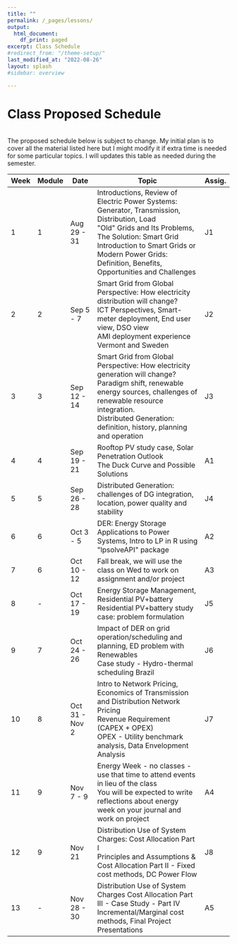 ```yaml
---
title: ""
permalink: /_pages/lessons/
output:
  html_document:
    df_print: paged
excerpt: Class Schedule
#redirect_from: "/theme-setup/"
last_modified_at: "2022-08-26"
layout: splash
#sidebar: overview

---
```


# Class Proposed Schedule
<br>
The proposed schedule below is subject to change. My initial plan is to cover all the material listed here but I might modify it if extra time is needed for some particular topics. I will updates this table as needed during the semester.


| Week | Module |   Date  | Topic | Assig. |
|----|----|--------|--------------|----|
| 1 | 1 | Aug 29 - 31 | Introductions, Review of Electric Power Systems: Generator, Transmission, Distribution, Load <br> "Old" Grids and Its Problems, The Solution: Smart Grid <br> Introduction to Smart Grids or Modern Power Grids: Definition, Benefits, Opportunities and Challenges | J1 |
| 2 | 2 | Sep 5 - 7 | Smart Grid from Global Perspective: How electricity distribution will change? <br> ICT Perspectives, Smart-meter deployment, End user view, DSO view <br> AMI deployment experience Vermont and Sweden |J2 |
| 3 | 3 | Sep 12 - 14 | Smart Grid from Global Perspective: How electricity generation will change? <br> Paradigm shift, renewable energy sources, challenges of renewable resource integration. <br> Distributed Generation: definition, history, planning and operation |J3 |
| 4 | 4 | Sep 19 - 21 | Rooftop PV study case, Solar Penetration Outlook <br> The Duck Curve and Possible Solutions | A1 |
| 5 | 5 | Sep 26 - 28 | Distributed Generation: challenges of DG integration, location, power quality and stability | J4 |
| 6 | 6 | Oct 3 - 5 | DER: Energy Storage Applications to Power Systems, Intro to LP in R using "lpsolveAPI" package | A2 |
| 7 | 6 | Oct 10 - 12 | Fall break, we will use the class on Wed to work on assignment and/or project | A3 |
| 8 | - | Oct 17 - 19 | Energy Storage Management, Residential PV+battery <br> Residential PV+battery study case: problem formulation  | J5 |
| 9 | 7 | Oct 24 - 26 | Impact of DER on grid operation/scheduling and planning, ED problem with Renewables <br> Case study - Hydro-thermal scheduling Brazil | J6 |
| 10 | 8 | Oct 31 - Nov 2 | Intro to Network Pricing, Economics of Transmission and Distribution Network Pricing <br>  Revenue Requirement (CAPEX + OPEX) <br> OPEX - Utility benchmark analysis, Data Envelopment Analysis | J7 |
| 11 | 9 | Nov 7 - 9 | Energy Week - no classes - use that time to attend events in lieu of the class <br> You will be expected to write reflections about energy week on your journal and work on project | A4 |
| 12 | 9 | Nov 21  | Distribution Use of System Charges: Cost Allocation Part I <br> Principles and Assumptions & Cost Allocation Part II - Fixed cost methods, DC Power Flow | J8 |
| 13 | - | Nov 28 - 30 | Distribution Use of System Charges Cost Allocation Part III - Case Study - Part IV <br> Incremental/Marginal cost methods, Final Project Presentations | A5 |
